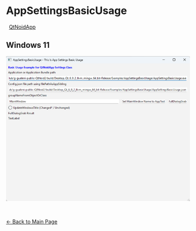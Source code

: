 # AppSettingsBasicUsage

&nbsp;
[QtNoidApp](../QtNoidApp.md)
&nbsp;

## Windows 11

![AppSettingsBasicUsage-Win11](AppSettingsBasicUsage-Win11.png)




&nbsp;

[← Back to Main Page](./../../README.md)
